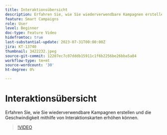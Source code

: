 ```yaml
---
title: Interaktionsübersicht
description: Erfahren Sie, wie Sie wiederverwendbare Kampagnen erstellen und die Geschwindigkeit mithilfe von Interaktionskarten erhöhen können.
feature: Smart Campaigns
role: User
level: Beginner
doc-type: Feature Video
hidefromtoc: true
last-substantial-update: 2023-07-31T00:00:00Z
jira: KT-13740
thumbnail: 3422232.jpeg
source-git-commit: 12207ec7c07dddb15911c1f6b2256be26bba5a84
workflow-type: tm+mt
source-wordcount: '30'
ht-degree: 0%

---
```



# Interaktionsübersicht

Erfahren Sie, wie Sie wiederverwendbare Kampagnen erstellen und die Geschwindigkeit mithilfe von Interaktionskarten erhöhen können.

>[!VIDEO](https://video.tv.adobe.com/v/3422232/?learn=on)
